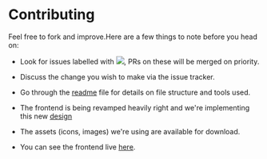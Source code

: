 # Contributing

Feel free to fork and improve.Here are a few things to note before you head on:
- Look for issues labelled with ![](https://img.shields.io/github/labels/SimplQ/simplQ-frontend/You%20Can%20Do%20This), PRs on these will be merged on priority.

-  Discuss the change you wish to make via the issue tracker.



-  Go through the [readme](/simplq/readme.md) file for details on file structure and tools used.

-  The frontend is being revamped heavily right and we're implementing this new [design](https://xd.adobe.com/view/ad1db074-03bf-45b1-537b-98d9d524ec82-db2c/grid) 

-   The assets (icons, images) we're using are available for download. 

-  You can see the frontend live [here](https://simplq.me/).
